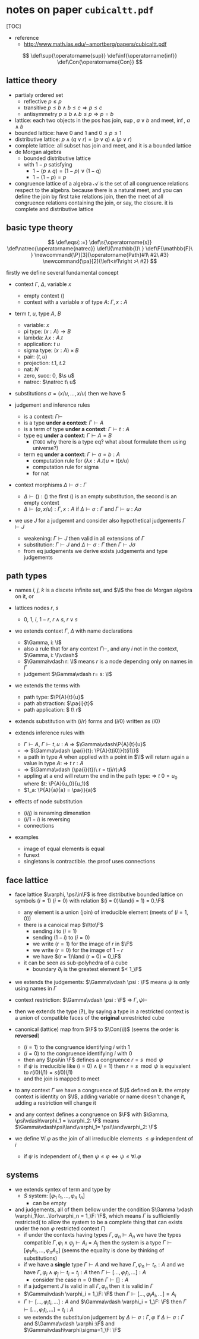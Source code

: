 
# notes on paper `cubicaltt.pdf`

[TOC]


* reference
	* http://www.math.ias.edu/~amortberg/papers/cubicaltt.pdf

$$
\def\sup{\operatorname{sup}}
\def\inf{\operatorname{inf}}
\def\Con{\operatorname{Con}}
$$





## lattice theory

* partialy ordered set
	* reflective $p \leq p$
	* transitive $p \leq b\land b\leq c\Rightarrow p \leq c$
	* antisymmetry $p \leq b\land b\leq p \Rightarrow p = b$
* lattice: each two objects in the pos has join, $\sup$, $a\lor b$ and meet, $\inf$, $a\land b$
* bounded lattice: have $0$ and $1$ and $0 \leq p \leq 1$
* distributive lattice: $p \land (q \lor r) = (p\lor q)\land (p \lor r)$
* complete lattice: all subset has join and meet, and it is a bounded lattice
* de Morgan algebra
	* bounded distributive lattice
	* with $1 -p$ satisfying
		* $1-(p\land q) = (1-p)\lor(1-q)$
		* $1-(1-p) = p$
* congruence lattice of a algebra $\mathcal{A}$ is the set of all congruence relations respect to the algebra. because there is a natural meet, and you can define the join by first take relations join, then the meet of all congruence relations containing the join, or say, the closure. it is complete and distributive lattice

 
## basic type theory

$$
\def\eqs{::=}
\def\s{\operatorname{s}}
\def\natrec{\operatorname{natrec}}
\def\I{\mathbb{I}\ }
\def\F{\mathbb{F}\ }
\newcommand{\P}[3]{\operatorname{Path}#1\ #2\ #3}
\newcommand{\pa}[2]{\left<#1\right >\ #2}
$$

firstly we define several fundamental concept

* context $\Gamma$, $\Delta$, variable $x$
  * empty context $()$
  * context with a variable $x$ of type $A$: $\Gamma, x: A$

* term $t$, $u$, type $A$, $B$
  * variable: $x$
  * pi type: $(x: A) \to B$
  * lambda: $\lambda x : A. t$
  * application: $t\ u$
  * sigma type: $(x: A)\times B$
  * pair: $(t, u)$
  * projection: $t.1$, $t.2$
  * nat: $N$
  * zero, succ: $0$, $\s u$
  * natrec: $\natrec t\ u$

* substitutions $\sigma=(x/u, ...,x/u)$
then we have 5

* judgement and inference rules
  * is a context: $\Gamma\vdash$
  * is a type **under a context**: $\Gamma\vdash A$
  * is a term of type **under a context**: $\Gamma\vdash t: A$
  * type eq **under a context**: $\Gamma\vdash A = B$
    * (`TODO` why there is a type eq? what about formulate them using universe?)
  * term eq **under a context**: $\Gamma\vdash a = b: A$
	  * computation rule for $(\lambda x: A. t) u = t(x/u)$
	  * computation rule for sigma
	  * for nat

* context morphisms $\Delta\vdash \sigma: \Gamma$
	* $\Delta\vdash () : ()$ the first $()$ is an empty substitution, the second is an empty context
	* $\Delta\vdash (\sigma, x/u): \Gamma, x: A$ if $\Delta\vdash \sigma: \Gamma$ and $\Gamma\vdash u: A\sigma$
* we use $J$ for a judgemnt and consider also hypothetical judgements $\Gamma\vdash J$
	* weakening: $\Gamma\vdash J$ then valid in all extensions of $\Gamma$
	* substitution: $\Gamma\vdash J$ and $\Delta\vdash \sigma : \Gamma$ then $\Gamma\vdash J\sigma$
	* from eq judgements we derive exists judgements and type judgements

## path types

* names $i$, $j$, $k$ is a discete infinite set, and $\I$ the free de Morgan algebra on it, or
* lattices nodes $r$, $s$
	* $0$, $1$, $i$, $1- r$, $r\land s$, $r\lor s$
* we extends context $\Gamma$, $\Delta$ with name declarations
	* $\Gamma, i: \I$
	*  also a rule that for any context $\Gamma\vdash$, and any $i$ not in the context, $\Gamma, i: \I\vdash$
	* $\Gamma\vdash r: \I$ means $r$ is a node depending only on names in $\Gamma$
	* judgement $\Gamma\vdash r= s: \I$
* we extends the terms with
	* path type: $\P{A}{t}{u}$
	* path abstraction: $\pa{i}{t}$
	* path application: $ t\ r$

* extends substitution with $(i/r)$ forms and $(i/0)$ written as $(i0)$

* extends inference rules with
	* $\Gamma\vdash A$, $\Gamma\vdash t, u: A$ $\Rightarrow$ $\Gamma\vdash\P{A}{t}{u}$
	* $\Rightarrow$ $\Gamma\vdash \pa{i}{t}: \P{A}{t(i0)}{t(i1)}$
	* a path in type $A$ when applied with a point in $\I$ will return again a value in type $A$: $\Rightarrow$ $t\ r : A$
	* $\Rightarrow$ $\Gamma\vdash (\pa{i}{t})\ r = t(i/r):A$
	* appling at a end will return the end in the path type: $\Rightarrow$ $t\ 0 = u_0$ where $t: \P{A}{u_0}{u_1}$
	* $1_a: \P{A}{a}{a} = \pa{i}{a}$

* effects of node substitution
	* $(i/j)$ is renaming dimenstion
	* $(i/1-i)$ is reversing
	* connections
* examples
	* image of equal elements is equal
	* funext
	* singletons is contractible. the proof uses connections

## face lattice

* face lattice $\varphi, \psi\in\F$ is free distributive bounded lattice on symbols $(i = 1)$ $(i= 0)$ with relation $(i = 0)\land(i = 1) = 0_\F$
	* any element is a union (join) of irreducible element (meets of $(i = 1, 0)$)
	* there is a canoical map $\I\to\F$
		* sending $i$ to $(i = 1)$
		* sending $(1-i)$ to $(i= 0)$
		* we write $(r = 1)$ for the image of $r$ in $\F$
		* we write $(r = 0)$ for the image of $1-r$
		* we have $(r = 1)\land (r = 0) = 0_\F$
	* it can be seen as sub-polyhedra of a cube
		* boundary $\partial _I$ is the greatest element $< 1_\F$

* we extends the judgements: $\Gamma\vdash \psi : \F$ means $\psi$ is only using names in $\Gamma$
* context restriction: $\Gamma\vdash \psi : \F$ $\Rightarrow$ $\Gamma, \psi\vdash$
* then we extends the type (**?**), by saying a type in a restricted context is a union of compatible faces of the **original** unrestricted cube

* canonical (lattice) map from $\F$ to $\Con(\I)$ (seems the order is **reversed**)
	* $(i = 1)$ to the congruence identifying $i$ with $1$
	* $(i = 0)$ to the congruence identifying $i$ with $0$
	* then any $\psi\in \F$ defines a congruence $r = s\mod{\psi}$
	* if $\psi$ is irreducible like $(i = 0)\land(j = 1)$ then $r = s\mod{\psi}$ is equivalent to $r(i0)(j1) = s(i0)(j1)$
	* and the join is mapped to meet
* to any context $\Gamma$ we have a congruence of $\I$ defined on it. the empty context is identity on $\I$, adding variable or name doesn't change it, adding a restriction will change it
* and any context defines a congruence on $\F$  with $\Gamma, \psi\vdash\varphi_1 = \varphi_2: \F$ means $\Gamma\vdash\psi\land\varphi_1= \psi\land\varphi_2: \F$
* we define $\forall i .\varphi$ as the join of all irreducible elements $\leq \varphi$ independent of $i$
	* if $\psi$ is independent of $i$, then $\psi \leq \varphi \iff \psi\leq \forall i.\varphi$

## systems

* we extends syntex of term and type by 
	* $S$ system: $[\varphi_1\ t_1, ..., \varphi_n\ t_n]$
		* can be empty
* and judgements, all of them bellow under the condition $\Gamma \vdash \varphi_1\lor...\lor\varphi_n = 1_\F: \F$, which means $\Gamma$ is sufficiently restricted( to allow the system to be a complete thing that can exists under the non $\varphi$ restricted context $\Gamma$)
	* if under the contexts having types $\Gamma, \varphi_n\vdash A_n$ we have the types compatible $\Gamma, \varphi_i\land\varphi_j\vdash A_i = A_j$ then the system is a type $\Gamma\vdash[\varphi_1 A_1,... , \varphi_n A_n]$ (seems the equality is done by thinking of substitutions)
	* if we have a **single** type $\Gamma\vdash A$ and we have $\Gamma, \varphi_n\vdash t_n: A$ and we have $\Gamma,\varphi_i\land \varphi_j\vdash t_i = t_j: A$ then $\Gamma\vdash [..., \varphi_i t_i,...]: A$
		* consider the case $n = 0$ then $\Gamma\vdash []: A$
	* if a judgement $J$ is valid in all $\Gamma, \varphi_n$ then it is valid in $\Gamma$
	* $\Gamma\vdash \varphi_i = 1_\F: \F$ then $\Gamma\vdash [...,\varphi_i A_i,...] = A_i$
	* $\Gamma\vdash [..., \varphi_i t_i,...]: A$ and $\Gamma\vdash \varphi_i = 1_\F: \F$ then  $\Gamma\vdash [..., \varphi_i t_i,...]=t_i: A$
	* we extends the substituion judgement by $\Delta\vdash \sigma: \Gamma, \varphi$ if $\Delta\vdash \sigma:\Gamma$ and $\Gamma\vdash \varphi :\F$ and $\Gamma\vdash\varphi\sigma=1_\F: \F$